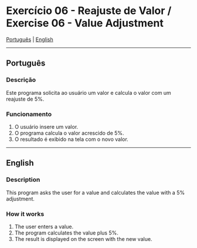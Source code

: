 # Exercício 06 - Reajuste de Valor / Exercise 06 - Value Adjustment

[Português](#português) | [English](#english)

---

<a id="português"></a>
## Português

### Descrição
Este programa solicita ao usuário um valor e calcula o valor com um reajuste de 5%.

### Funcionamento
1. O usuário insere um valor.
2. O programa calcula o valor acrescido de 5%.
3. O resultado é exibido na tela com o novo valor.

---

<a id="english"></a>
## English

### Description
This program asks the user for a value and calculates the value with a 5% adjustment.

### How it works
1. The user enters a value.
2. The program calculates the value plus 5%.
3. The result is displayed on the screen with the new value.